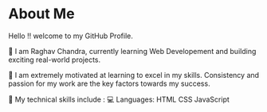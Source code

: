 
# About Me

Hello !! welcome to my GitHub Profile.

📌 I am Raghav Chandra, currently learning Web Developement and building exciting real-world projects.

📌 I am extremely motivated at learning to excel in my skills. Consistency and passion for my work are the key factors towards my success.


📌 My technical skills include :
💻 Languages: HTML CSS JavaScript

   


